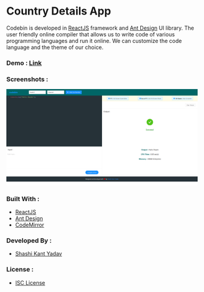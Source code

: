 # Country Details App

Codebin is developed in [ReactJS](https://reactjs.org/) framework and [Ant Design](https://ant.design/) UI library. The user friendly online compiler that allows us to write code of various programming languages and run it online. We can customize the code language and the theme of our choice.

### Demo : [Link]()

### Screenshots :

<p align="center">
  <img src="./src/assets/demo.png">
</p>

### Built With :

- [ReactJS](https://reactjs.org/)
- [Ant Design](https://ant.design/)
- [CodeMirror](https://codemirror.net/)

### Developed By :

- [Shashi Kant Yadav](https://github.com/imboss712)

### License :

- [ISC License](https://choosealicense.com/licenses/isc/)
